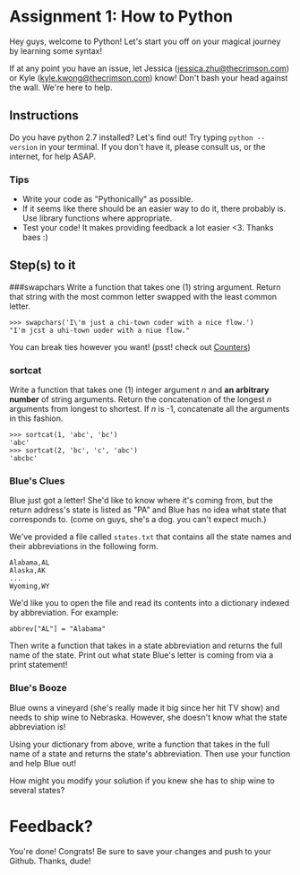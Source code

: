 # Assignment 1: How to Python
Hey guys, welcome to Python! Let's start you off on your magical journey by learning some syntax!

If at any point you have an issue, let Jessica (jessica.zhu@thecrimson.com) or Kyle (kyle.kwong@thecrimson.com) know! Don't bash your head against the wall. We're here to help.

## Instructions
Do you have python 2.7 installed? Let's find out! Try typing `python --version` in your terminal. If you don't have it, please consult us, or the internet, for help ASAP.

### Tips
- Write your code as "Pythonically" as possible.
- If it seems like there should be an easier way to do it, there probably is. Use library functions where appropriate.
- Test your code! It makes providing feedback a lot easier <3. Thanks baes :)
  
## Step(s) to it
###swapchars
Write a function that takes one (1) string argument. Return that string with the most common letter swapped with the least common letter.

    >>> swapchars('I\'m just a chi-town coder with a nice flow.')
    "I'm jcst a uhi-town uoder with a niue flow."
You can break ties however you want! (psst! check out [Counters](https://docs.python.org/2/library/collections.html#collections.Counter))

### sortcat
Write a function that takes one (1) integer argument _n_  and **an arbitrary number** of string arguments. Return the concatenation of the longest _n_  arguments from longest to shortest. If _n_  is -1, concatenate all the arguments in this fashion.
 
    >>> sortcat(1, 'abc', 'bc')
    'abc'
    >>> sortcat(2, 'bc', 'c', 'abc')
    'abcbc'

### Blue's Clues
Blue just got a letter! She'd like to know where it's coming from, but the return address's state is listed as "PA" and Blue has no idea what state that corresponds to. (come on guys, she's a dog. you can't expect much.)

We've provided a file called `states.txt` that contains all the state names and their abbreviations in the following form.

    Alabama,AL
    Alaska,AK
    ...
    Wyoming,WY

We'd like you to open the file and read its contents into a dictionary indexed by abbreviation. For example:

    abbrev["AL"] = "Alabama"

Then write a function that takes in a state abbreviation and returns the full name of the state. Print out what state Blue's letter is coming from via a print statement!

### Blue's Booze
Blue owns a vineyard (she's really made it big since her hit TV show) and needs to ship wine to Nebraska. However, she doesn't know what the state abbreviation is! 

Using your dictionary from above, write a function that takes in the full name of a state and returns the state's abbreviation. Then use your function and help Blue out!

How might you modify your solution if you knew she has to ship wine to several states?

# Feedback?
You're done! Congrats! Be sure to save your changes and push to your Github. Thanks, dude!

